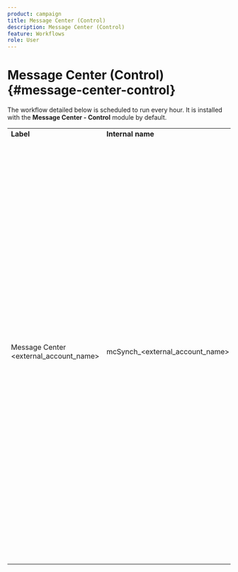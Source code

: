 ```yaml
---
product: campaign
title: Message Center (Control)
description: Message Center (Control)
feature: Workflows
role: User
---
```


# Message Center (Control){#message-center-control}

The workflow detailed below is scheduled to run every hour. It is installed with the **Message Center - Control** module by default.


<table> 
 <tbody> 
  <tr> 
   <td> <strong>Label</strong><br /> </td> 
   <td> <strong>Internal name</strong><br /> </td> 
   <td> <strong>Description</strong><br /> </td> 
  </tr> 
  <tr> 
   <td> Message Center &lt;external_account_name&gt;<br /> </td> 
   <td> mcSynch_&lt;external_account_name&gt;<br /> </td> 
   <td> This workflow:<br /> 
    <ul> 
     <li> <p>recovers the list of events processed by the operation(s).</p> </li> 
     <li> <p>synchronizes with the NmsBroadLogMsg table in order to recover delivery message qualifications.</p> </li> 
     <li> <p>recovers event delivery logs as soon as synchronization with the NmsBroadLogMsg table has been completed.</p> </li> 
     <li> <p>synchronizes with the NmsTrackingUrl table in order to recover the tracking for delivery URLs.</p> </li> 
     <li> <p>recovers event tracking URLs as soon as synchronization with the NmsTrackingUrl table has been completed.</p> </li> 
     <li> <p>lets you recover all email addresses placed in quarantine every three hours after a delivery has been sent.</p> </li> 
    </ul> </td> 
  </tr> 
 </tbody> 
</table>

